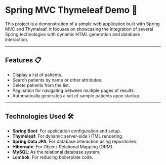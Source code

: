# Spring MVC Thymeleaf Demo 🌱

This project is a demonstration of a simple web application built with Spring MVC and Thymeleaf. It focuses on showcasing the integration of several Spring technologies with dynamic HTML generation and database interaction.

---

## Features 📋
- Display a list of patients.
- Search patients by name or other attributes.
- Delete patients from the list.
- Pagination for navigating between multiple pages of results.
- Automatically generates a set of sample patients upon startup.

---

## Technologies Used 🛠️
- **Spring Boot**: For application configuration and setup.
- **Thymeleaf**: For dynamic server-side HTML rendering.
- **Spring Data JPA**: For database interaction using repositories.
- **Hibernate**: For Object-Relational Mapping (ORM).
- **MySQL**: As the relational database system.
- **Lombok**: For reducing boilerplate code.
